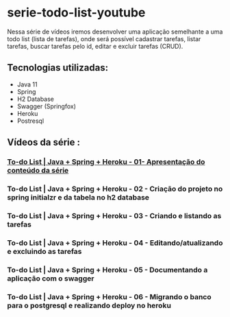 # serie-todo-list-youtube

Nessa série de vídeos iremos desenvolver uma aplicação semelhante a uma todo list (lista de tarefas), onde será possível cadastrar tarefas, listar tarefas, buscar tarefas pelo id, editar e excluir tarefas (CRUD).



## Tecnologias utilizadas:

- Java 11
- Spring 
- H2 Database
- Swagger (Springfox)
- Heroku
- Postresql


## Vídeos da série :

### [To-do List | Java + Spring + Heroku - 01- Apresentação do conteúdo da série](https://www.youtube.com/watch?v=un7EgWqgNMs&t=116s)


### To-do List | Java  + Spring + Heroku - 02 - Criação do projeto no spring initialzr e da tabela no h2 database


### To-do List | Java + Spring + Heroku - 03 - Criando e listando as tarefas


### To-do List |  Java + Spring + Heroku - 04 - Editando/atualizando e excluindo as tarefas


### To-do List |  Java + Spring + Heroku - 05 - Documentando a aplicação com o swagger


### To-do List | Java + Spring + Heroku - 06 - Migrando o banco para o postgresql e realizando deploy no heroku












